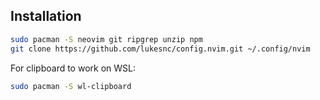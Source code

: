 ## Installation

```bash
sudo pacman -S neovim git ripgrep unzip npm
git clone https://github.com/lukesnc/config.nvim.git ~/.config/nvim
```

For clipboard to work on WSL:

```bash
sudo pacman -S wl-clipboard
```
